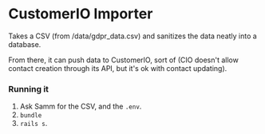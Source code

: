 # CustomerIO Importer

Takes a CSV (from /data/gdpr_data.csv) and sanitizes the data neatly into a database.

From there, it can push data to CustomerIO, sort of (CIO doesn't allow contact creation through its API, but it's ok with contact updating).

### Running it

1. Ask Samm for the CSV, and the `.env`.
2. `bundle`
3. `rails s`.